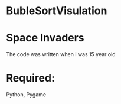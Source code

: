 # BubleSortVisulation

# Space Invaders
The code was written when i was 15 year old

# Required:
Python,
Pygame
